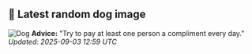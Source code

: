 ## 🐶 Latest random dog image
![Dog](https://images.dog.ceo/breeds/retriever-curly/n02099429_3276.jpg)
**Advice:** "Try to pay at least one person a compliment every day."
*Updated: 2025-09-03 12:59 UTC*
